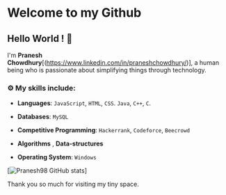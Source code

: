 
# Welcome to my Github
## Hello World ! :wave:

I'm **Pranesh Chowdhury**[(https://www.linkedin.com/in/praneshchowdhury/)], a human being who is passionate about simplifying things through technology.



### :gear: My skills include:

- **Languages**: `JavaScript`, `HTML`, `CSS`. `Java`, `C++`, `C`.

- **Databases**: `MySQL`

- **Competitive Programming**: `Hackerrank`, `Codeforce`, `Beecrowd`
    
- **Algorithms** , **Data-structures**

- **Operating System**: `Windows`

[![Pranesh98 GitHub stats](https://github-readme-stats.vercel.app/api?username=Pranesh98&theme=dark&show_icons=true)]

Thank you so much for visiting my tiny space.

